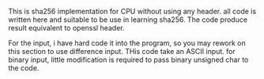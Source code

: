 This is sha256 implementation for CPU without using any header. all code is written here and suitable to be use in learning sha256. The code produce result equivalent to openssl header. 

For the input, i have hard code it into the program, so you may rework on this section to use difference input. THis code take an ASCII input. for binary input, little modification is required to pass binary unsigned char to the code.
